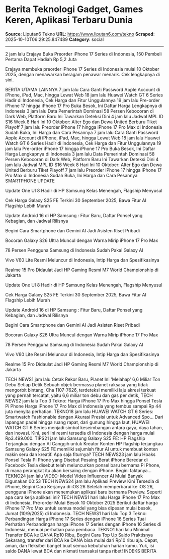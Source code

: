 # Berita Teknologi Gadget, Games Keren, Aplikasi Terbaru Dunia

**Source**: Liputan6 Tekno
**URL**: https://www.liputan6.com/tekno
**Scraped**: 2025-10-10T06:29:25.847489
**Category**: social

---

2 jam lalu
Erajaya Buka Preorder iPhone 17 Series di Indonesia, 150 Pembeli Pertama Dapat Hadiah Rp 5,2 Juta

Erajaya membuka preorder iPhone 17 Series di Indonesia mulai 10 Oktober 2025, dengan menawarkan beragam penawar menarik. Cek lengkapnya di sini.

BERITA UTAMA LAINNYA
7 jam lalu
Cara Ganti Password Apple Account di iPhone, iPad, Mac, hingga Lewat Web
18 jam lalu
Huawei Watch GT 6 Series Hadir di Indonesia, Cek Harga dan Fitur Unggulannya
19 jam lalu
Pre-order iPhone 17 hingga iPhone 17 Pro Buka Besok, Ini Daftar Harga Lengkapnya di Indonesia
3 jam lalu
Data Pemerintah Dominasi 58 Persen Kebocoran di Dark Web, Platform Baru Ini Tawarkan Deteksi Dini
4 jam lalu
Jadwal MPL ID S16 Week 8 Hari Ini 10 Oktober: Alter Ego dan Dewa United Berburu Tiket Playoff
7 jam lalu
Preorder iPhone 17 hingga iPhone 17 Pro Max di Indonesia Sudah Buka, Ini Harga dan Cara Pesannya
7 jam lalu
Cara Ganti Password Apple Account di iPhone, iPad, Mac, hingga Lewat Web
18 jam lalu
Huawei Watch GT 6 Series Hadir di Indonesia, Cek Harga dan Fitur Unggulannya
19 jam lalu
Pre-order iPhone 17 hingga iPhone 17 Pro Buka Besok, Ini Daftar Harga Lengkapnya di Indonesia
3 jam lalu
Data Pemerintah Dominasi 58 Persen Kebocoran di Dark Web, Platform Baru Ini Tawarkan Deteksi Dini
4 jam lalu
Jadwal MPL ID S16 Week 8 Hari Ini 10 Oktober: Alter Ego dan Dewa United Berburu Tiket Playoff
7 jam lalu
Preorder iPhone 17 hingga iPhone 17 Pro Max di Indonesia Sudah Buka, Ini Harga dan Cara Pesannya
SMARTPHONE UPDATE

Update One UI 8 Hadir di HP Samsung Kelas Menengah, Flagship Menyusul

Cek Harga Galaxy S25 FE Terkini 30 September 2025, Bawa Fitur AI Flagship Lebih Murah

Update Android 16 di HP Samsung : Fitur Baru, Daftar Ponsel yang Kebagian, dan Jadwal Rilisnya

Begini Cara Smartphone dan Gemini AI Jadi Asisten Riset Pribadi

Bocoran Galaxy S26 Ultra Muncul dengan Warna Mirip iPhone 17 Pro Max

78 Persen Pengguna Samsung di Indonesia Sudah Pakai Galaxy AI

Vivo V60 Lite Resmi Meluncur di Indonesia, Intip Harga dan Spesifikasinya

Realme 15 Pro Didaulat Jadi HP Gaming Resmi M7 World Championship di Jakarta

Update One UI 8 Hadir di HP Samsung Kelas Menengah, Flagship Menyusul

Cek Harga Galaxy S25 FE Terkini 30 September 2025, Bawa Fitur AI Flagship Lebih Murah

Update Android 16 di HP Samsung : Fitur Baru, Daftar Ponsel yang Kebagian, dan Jadwal Rilisnya

Begini Cara Smartphone dan Gemini AI Jadi Asisten Riset Pribadi

Bocoran Galaxy S26 Ultra Muncul dengan Warna Mirip iPhone 17 Pro Max

78 Persen Pengguna Samsung di Indonesia Sudah Pakai Galaxy AI

Vivo V60 Lite Resmi Meluncur di Indonesia, Intip Harga dan Spesifikasinya

Realme 15 Pro Didaulat Jadi HP Gaming Resmi M7 World Championship di Jakarta

TECH NEWS1 jam lalu
Cetak Rekor Baru, Planet Ini 'Melahap' 6,6 Miliar Ton Debu Setiap Detik
Sebuah objek bermassa planet raksasa yang tidak mengorbit bintang, Cha 1107-7626, terdeteksi memiliki laju akresi terkuat yang pernah tercatat, yaitu 6,6 miliar ton debu dan gas per detik,
TECH NEWS2 jam lalu
Top 3 Tekno: Harga iPhone 17 Pro Max hingga Ponsel Tesla Pi Phone
Harga iPhone 17 Pro Max di Indonesia yang tembus sampai Rp 44 juta menyita perhatian.
TEKNO18 jam lalu
HUAWEI WATCH GT 6 Series: Smartwatch Fashionable dengan Akurasi Presisi untuk Advanced Spo...
Dari lapangan padel hingga ruang rapat, dari gunung hingga laut, HUAWEI WATCH GT 6 Series menjadi simbol keseimbangan antara gaya, daya tahan, dan inovasi. Kini, seri ini resmi tersedia di Indonesia dengan harga mulai Rp3.499.000.
TIPS21 jam lalu
Samsung Galaxy S25 FE: HP Flagship Terjangkau dengan AI Canggih untuk Kreator Konten
HP flagship terjangkau Samsung Galaxy S25 FE memiliki sejumlah fitur AI untuk membuat konten makin seru dan kreatif. Apa saja fiturnya?
TECH NEWS23 jam lalu
Hoaks Ponsel Tesla Pi Phone yang Disebut Pesaing Berat iPhone Beredar di Facebook
Tesla disebut telah meluncurkan ponsel baru bernama Pi Phone, di mana perangkat itu akan bersaing dengan iPhone. Begini faktanya...
TEKNO24 jam lalu
VIDEO: Model Video Influencer AI Mulai Banyak Digunakan
00:53
TECH NEWS24 jam lalu
Aplikasi Preview Kini Tersedia di iPhone, Begini Cara Kerjanya di iOS 26
Setelah memperbarui ke iOS 26, pengguna iPhone akan menemukan aplikasi baru bernama Preview. Seperti apa cara kerja aplikasi ini?
TECH NEWS1 hari lalu
Harga iPhone 17 Pro Max di Indonesia, Pre-order Mulai Besok 10 Oktober 2025
Berikut daftar harga iPhone 17 Pro Max untuk semua model yang bisa dipesan mulai besok, Jumat (10/9/2025) di Indonesia.
TECH NEWS1 hari lalu
Top 3 Tekno: Perbandingan Harga iPhone 17 Series dengan iPhone 16 Series Tuai Perhatian
Perbandingan harga iPhone 17 Series dengan iPhone 16 Series di Indonesia, menuai perhatian para pembaca.
TEKNO1 hari lalu
Minimal Transfer BCA ke DANA Rp10 Ribu, Begini Cara Top Up Saldo Praktisnya
Sekarang, transfer dari BCA ke DANA bisa mulai dari Rp10 ribu aja. Cepat, aman, dan fleksibel banget buat semua kebutuhan harian kamu. Yuk, isi saldo DANA lewat BCA dan nikmati transaksi tanpa ribet!
INDEKS BERITA
